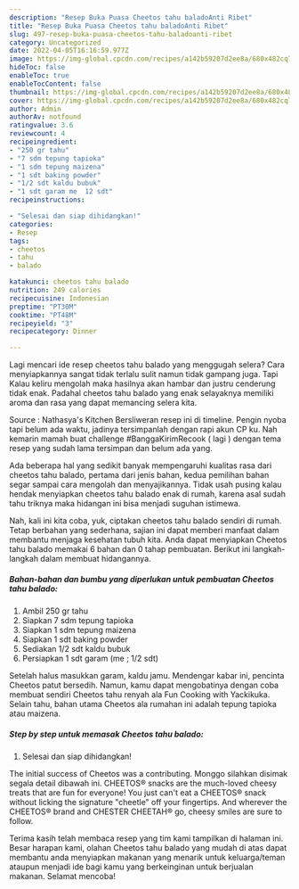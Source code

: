 ```yaml
---
description: "Resep Buka Puasa Cheetos tahu baladoAnti Ribet"
title: "Resep Buka Puasa Cheetos tahu baladoAnti Ribet"
slug: 497-resep-buka-puasa-cheetos-tahu-baladoanti-ribet
category: Uncategorized
date: 2022-04-05T16:16:59.977Z
image: https://img-global.cpcdn.com/recipes/a142b59207d2ee8a/680x482cq70/cheetos-tahu-balado-foto-resep-utama.jpg
hideToc: false
enableToc: true
enableTocContent: false
thumbnail: https://img-global.cpcdn.com/recipes/a142b59207d2ee8a/680x482cq70/cheetos-tahu-balado-foto-resep-utama.jpg
cover: https://img-global.cpcdn.com/recipes/a142b59207d2ee8a/680x482cq70/cheetos-tahu-balado-foto-resep-utama.jpg
author: Admin
authorAv: notfound
ratingvalue: 3.6
reviewcount: 4
recipeingredient:
- "250 gr tahu"
- "7 sdm tepung tapioka"
- "1 sdm tepung maizena"
- "1 sdt baking powder"
- "1/2 sdt kaldu bubuk"
- "1 sdt garam me  12 sdt"
recipeinstructions:

- "Selesai dan siap dihidangkan!"
categories:
- Resep
tags:
- cheetos
- tahu
- balado

katakunci: cheetos tahu balado 
nutrition: 249 calories
recipecuisine: Indonesian
preptime: "PT30M"
cooktime: "PT48M"
recipeyield: "3"
recipecategory: Dinner

---
```



Lagi mencari ide resep cheetos tahu balado yang menggugah selera? Cara menyiapkannya sangat tidak terlalu sulit namun tidak gampang juga. Tapi Kalau keliru mengolah maka hasilnya akan hambar dan justru cenderung tidak enak. Padahal cheetos tahu balado yang enak selayaknya memiliki aroma dan rasa yang dapat memancing selera kita.


Source : Nathasya&#39;s Kitchen Bersliweran resep ini di timeline. Pengin nyoba tapi belum ada waktu, jadinya tersimpanlah dengan rapi akun CP ku. Nah kemarin mamah buat challenge #BanggaKirimRecook ( lagi ) dengan tema resep yang sudah lama tersimpan dan belum ada yang.

Ada beberapa hal yang sedikit banyak mempengaruhi kualitas rasa dari cheetos tahu balado, pertama dari jenis bahan, kedua pemilihan bahan segar sampai cara mengolah dan menyajikannya. Tidak usah pusing kalau hendak menyiapkan cheetos tahu balado enak di rumah, karena asal sudah tahu triknya maka hidangan ini bisa menjadi suguhan istimewa.


Nah, kali ini kita coba, yuk, ciptakan cheetos tahu balado sendiri di rumah. Tetap berbahan yang sederhana, sajian ini dapat memberi manfaat dalam membantu menjaga kesehatan tubuh kita. Anda dapat menyiapkan Cheetos tahu balado memakai 6 bahan dan 0 tahap pembuatan. Berikut ini langkah-langkah dalam membuat hidangannya.

<!--inarticleads1-->

##### Bahan-bahan dan bumbu yang diperlukan untuk pembuatan Cheetos tahu balado:

1. Ambil 250 gr tahu
1. Siapkan 7 sdm tepung tapioka
1. Siapkan 1 sdm tepung maizena
1. Siapkan 1 sdt baking powder
1. Sediakan 1/2 sdt kaldu bubuk
1. Persiapkan 1 sdt garam (me ; 1/2 sdt)


Setelah halus masukkan garam, kaldu jamu. Mendengar kabar ini, pencinta Cheetos patut bersedih. Namun, kamu dapat mengobatinya dengan coba membuat sendiri Cheetos tahu renyah ala Fun Cooking with Yackikuka. Selain tahu, bahan utama Cheetos ala rumahan ini adalah tepung tapioka atau maizena. 

<!--inarticleads2-->

##### Step by step untuk memasak Cheetos tahu balado:


1. Selesai dan siap dihidangkan!

The initial success of Cheetos was a contributing. Monggo silahkan disimak segala detail dibawah ini. CHEETOS® snacks are the much-loved cheesy treats that are fun for everyone! You just can&#39;t eat a CHEETOS® snack without licking the signature &#34;cheetle&#34; off your fingertips. And wherever the CHEETOS® brand and CHESTER CHEETAH® go, cheesy smiles are sure to follow. 

Terima kasih telah membaca resep yang tim kami tampilkan di halaman ini. Besar harapan kami, olahan Cheetos tahu balado yang mudah di atas dapat membantu anda menyiapkan makanan yang menarik untuk keluarga/teman ataupun menjadi ide bagi kamu yang berkeinginan untuk berjualan makanan. Selamat mencoba!
